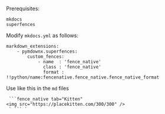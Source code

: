 Prerequisites:

```
mkdocs
superfences
```

Modify ```mkdocs.yml``` as follows:

```
markdown_extensions:
    - pymdownx.superfences:
        custom_fences:
            - name  : 'fence_native'
              class : 'fence_native'
              format : !!python/name:fencenative.fence_native.fence_native_format
```

Use like this in the ```md``` files

```
 ```fence_native tab="Kitten"
<img src="https://placekitten.com/300/300" />
 ` ``` `
```

